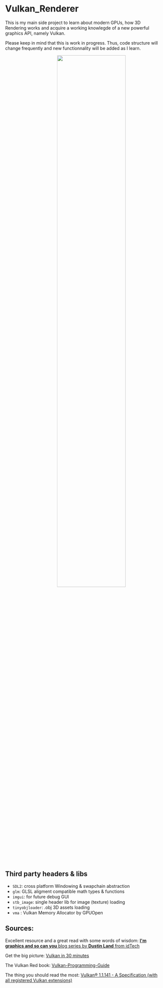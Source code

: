 # Vulkan_Renderer

This is my main side project to learn about modern GPUs, how 3D Rendering works and acquire a working knowlegde of a new powerful graphics API, namely Vulkan.

Please keep in mind that this is work in progress.
Thus, code structure will change frequently and new functionnality will be added as I learn.


<img src="https://github.com/AdlanSADOU/Vulkan_Renderer/blob/master/.misc/v0.1.gif" width="66%" height="66%" style="transform: translate(50%, 0px);">


## Third party headers & libs
- ```SDL2```: cross platform Windowing & swapchain abstraction
- ```glm```: GLSL aligment compatible math types & functions
- ```imgui```: for future debug GUI
- ```stb_image```: single header lib for image (texture) loading
- ```tinyobjloader```: .obj 3D assets loading
- ```vma``` : Vulkan Memory Allocator by GPUOpen

## Sources:
Excellent resource and a great read with some words of wisdom: [**I'm graphics and so can you** blog series by **Dustin Land** from idTech](https://www.fasterthan.life/blog/2017/7/11/i-am-graphics-and-so-can-you-part-1)

Get the big picture: [Vulkan in 30 minutes](https://renderdoc.org/vulkan-in-30-minutes.html)

The Vulkan Red book: [Vulkan-Programming-Guide](https://www.amazon.com/Vulkan-Programming-Guide-Official-Learning/dp/0134464540)

The thing you should read the most: [Vulkan® 1.1.141 - A Specification (with all registered Vulkan extensions)](https://www.khronos.org/registry/vulkan/specs/1.1-extensions/html/vkspec.html)
